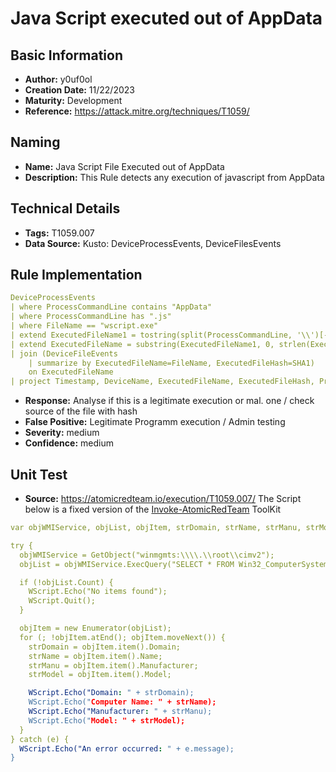 # Java Script executed out of AppData

## Basic Information

- **Author:** y0uf0ol
- **Creation Date:** 11/22/2023
- **Maturity:** Development
- **Reference:** https://attack.mitre.org/techniques/T1059/

## Naming

- **Name:** Java Script File Executed out of AppData
- **Description:** This Rule detects any execution of javascript from AppData

## Technical Details

- **Tags:** T1059.007
- **Data Source:** Kusto: DeviceProcessEvents, DeviceFilesEvents

## Rule Implementation

```yaml
DeviceProcessEvents
| where ProcessCommandLine contains "AppData"
| where ProcessCommandLine has ".js"
| where FileName == "wscript.exe"
| extend ExecutedFileName1 = tostring(split(ProcessCommandLine, '\\')[-1])
| extend ExecutedFileName = substring(ExecutedFileName1, 0, strlen(ExecutedFileName1) - 2) // seems -2 is needed cause there is a space 
| join (DeviceFileEvents 
    | summarize by ExecutedFileName=FileName, ExecutedFileHash=SHA1)
    on ExecutedFileName
| project Timestamp, DeviceName, ExecutedFileName, ExecutedFileHash, ProcessCommandLine, InitiatingProcessCommandLine 
```

- **Response:** Analyse if this is a legitimate execution or mal. one / check source of the file with hash
- **False Positive:** Legitimate Programm execution / Admin testing
- **Severity:** medium
- **Confidence:** medium
 

 ## Unit Test

- **Source:** https://atomicredteam.io/execution/T1059.007/
The Script below is a fixed version of the [Invoke-AtomicRedTeam](https://github.com/redcanaryco/invoke-atomicredteam) ToolKit

```yaml
var objWMIService, objList, objItem, strDomain, strName, strManu, strModel;

try {
  objWMIService = GetObject("winmgmts:\\\\.\\root\\cimv2");
  objList = objWMIService.ExecQuery("SELECT * FROM Win32_ComputerSystem");

  if (!objList.Count) {
    WScript.Echo("No items found");
    WScript.Quit();
  }

  objItem = new Enumerator(objList);
  for (; !objItem.atEnd(); objItem.moveNext()) {
    strDomain = objItem.item().Domain;
    strName = objItem.item().Name;
    strManu = objItem.item().Manufacturer;
    strModel = objItem.item().Model;

    WScript.Echo("Domain: " + strDomain);
    WScript.Echo("Computer Name: " + strName);
    WScript.Echo("Manufacturer: " + strManu);
    WScript.Echo("Model: " + strModel);
  }
} catch (e) {
  WScript.Echo("An error occurred: " + e.message);
}

```
